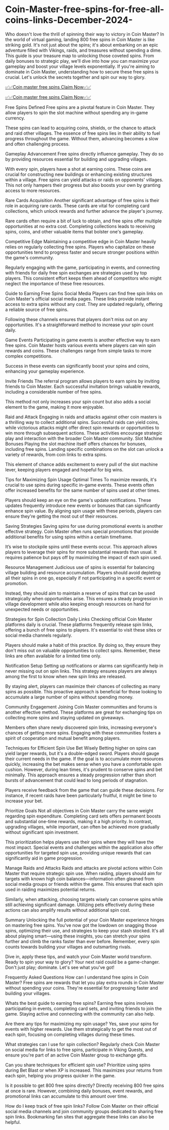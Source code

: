 # Coin-Master-free-spins-for-free-all-coins-links-December-2024-
Who doesn't love the thrill of spinning their way to victory in Coin Master? In the world of virtual gaming, landing 800 free spins in Coin Master is like striking gold. It's not just about the spins; it's about embarking on an epic adventure filled with Vikings, raids, and treasures without spending a dime. This guide is your treasure map to unlocking those coveted spins. From daily bonuses to strategic play, we'll dive into how you can maximize your gameplay and boost your village levels exponentially. If you're aiming to dominate in Coin Master, understanding how to secure these free spins is crucial. Let's unlock the secrets together and spin our way to glory.

[✅✅Coin master free spins Claim Now✅✅](https://ali2jack.xyz/coin-master)

[✅✅Coin master free spins Claim Now✅✅](https://ali2jack.xyz/coin-master)

Free Spins Defined
Free spins are a pivotal feature in Coin Master. They allow players to spin the slot machine without spending any in-game currency.

These spins can lead to acquiring coins, shields, or the chance to attack and raid other villages. The essence of free spins lies in their ability to fuel progress throughout the game. Without them, advancing becomes a slow and often challenging process.

Gameplay Advancement
Free spins directly influence gameplay. They do so by providing resources essential for building and upgrading villages.

With every spin, players have a shot at earning coins. These coins are crucial for constructing new buildings or enhancing existing structures within a village. Free spins can yield attacks or raids on opponents' villages. This not only hampers their progress but also boosts your own by granting access to more resources.

Rare Cards Acquisition
Another significant advantage of free spins is their role in acquiring rare cards. These cards are vital for completing card collections, which unlock rewards and further advance the player's journey.

Rare cards often require a bit of luck to obtain, and free spins offer multiple opportunities at no extra cost. Completing collections leads to receiving spins, coins, and other valuable items that bolster one's gameplay.

Competitive Edge
Maintaining a competitive edge in Coin Master heavily relies on regularly collecting free spins. Players who capitalize on these opportunities tend to progress faster and secure stronger positions within the game's community.

Regularly engaging with the game, participating in events, and connecting with friends for daily free spin exchanges are strategies used by top players. This consistent effort keeps them ahead of competitors who might neglect the importance of these free resources.

Guide to Earning Free Spins
Social Media
Players can find free spin links on Coin Master's official social media pages. These links provide instant access to extra spins without any cost. They are updated regularly, offering a reliable source of free spins.

Following these channels ensures that players don't miss out on any opportunities. It's a straightforward method to increase your spin count daily.

Game Events
Participating in game events is another effective way to earn free spins. Coin Master hosts various events where players can win spin rewards and coins. These challenges range from simple tasks to more complex competitions.

Success in these events can significantly boost your spins and coins, enhancing your gameplay experience.

Invite Friends
The referral program allows players to earn spins by inviting friends to Coin Master. Each successful invitation brings valuable rewards, including a considerable number of free spins.

This method not only increases your spin count but also adds a social element to the game, making it more enjoyable.

Raid and Attack
Engaging in raids and attacks against other coin masters is a thrilling way to collect additional spins. Successful raids can yield coins, while victorious attacks might offer direct spin rewards or opportunities to win more through subsequent actions.
These activities encourage strategic play and interaction with the broader Coin Master community.
Slot Machine Bonuses
Playing the slot machine itself offers chances for bonuses, including free spins. Landing specific combinations on the slot can unlock a variety of rewards, from coin links to extra spins.

This element of chance adds excitement to every pull of the slot machine lever, keeping players engaged and hopeful for big wins.

Tips for Maximizing Spin Usage
Optimal Times
To maximize rewards, it's crucial to use spins during specific in-game events. These events often offer increased benefits for the same number of spins used at other times.

Players should keep an eye on the game's update notifications. These updates frequently introduce new events or bonuses that can significantly enhance spin value. By aligning spin usage with these periods, players can ensure they're getting the most out of their resources.

Saving Strategies
Saving spins for use during promotional events is another effective strategy. Coin Master often runs special promotions that provide additional benefits for using spins within a certain timeframe.

It’s wise to stockpile spins until these events occur. This approach allows players to leverage their spins for more substantial rewards than usual. It requires patience but pays off by maximizing the impact of each spin used.

Resource Management
Judicious use of spins is essential for balancing village building and resource accumulation. Players should avoid depleting all their spins in one go, especially if not participating in a specific event or promotion.

Instead, they should aim to maintain a reserve of spins that can be used strategically when opportunities arise. This ensures a steady progression in village development while also keeping enough resources on hand for unexpected needs or opportunities.

Strategies for Spin Collection
Daily Links
Checking official Coin Master platforms daily is crucial. These platforms frequently release spin links, offering a bunch of free spins to players. It's essential to visit these sites or social media channels regularly.

Players should make a habit of this practice. By doing so, they ensure they don't miss out on valuable opportunities to collect spins. Remember, these links are often available for a limited time only.

Notification Setup
Setting up notifications or alarms can significantly help in never missing out on spin links. This strategy ensures players are always among the first to know when new spin links are released.

By staying alert, players can maximize their chances of collecting as many spins as possible. This proactive approach is beneficial for those looking to accumulate a large number of spins without spending money.

Community Engagement
Joining Coin Master communities and forums is another effective method. These platforms are great for exchanging tips on collecting more spins and staying updated on giveaways.

Members often share newly discovered spin links, increasing everyone's chances of getting more spins. Engaging with these communities fosters a spirit of cooperation and mutual benefit among players.

Techniques for Efficient Spin Use
Bet Wisely
Betting higher on spins can yield larger rewards, but it's a double-edged sword. Players should gauge their current needs in the game. If the goal is to accumulate more resources quickly, increasing the bet makes sense when you have a comfortable spin cushion. However, during lean times, it's prudent to conserve spins and bet minimally. This approach ensures a steady progression rather than short bursts of advancement that could lead to long periods of stagnation.

Players receive feedback from the game that can guide these decisions. For instance, if recent raids have been particularly fruitful, it might be time to increase your bet.

Prioritize Goals
Not all objectives in Coin Master carry the same weight regarding spin expenditure. Completing card sets offers permanent boosts and substantial one-time rewards, making it a high priority. In contrast, upgrading villages, while important, can often be achieved more gradually without significant spin investment.

This prioritization helps players use their spins where they will have the most impact. Special events and challenges within the application also offer opportunities for targeted spin use, providing unique rewards that can significantly aid in game progression.

Manage Raids and Attacks
Raids and attacks are pivotal actions within Coin Master that require strategic spin use. When raiding, players should aim for targets with known high coin balances—information often gleaned from social media groups or friends within the game. This ensures that each spin used in raiding maximizes potential returns.

Similarly, when attacking, choosing targets wisely can conserve spins while still achieving significant damage. Utilizing pets effectively during these actions can also amplify results without additional spin cost.

Summary
Unlocking the full potential of your Coin Master experience hinges on mastering free spins. You've now got the lowdown on snagging those spins, optimizing their use, and strategies to keep your stash stocked. It's all about playing smart—using these insights, you can stretch your spins further and climb the ranks faster than ever before. Remember, every spin counts towards building your villages and outsmarting rivals.

Dive in, apply these tips, and watch your Coin Master world transform. Ready to spin your way to glory? Your next raid could be a game-changer. Don't just play; dominate. Let's see what you've got!

Frequently Asked Questions
How can I understand free spins in Coin Master?
Free spins are rewards that let you play extra rounds in Coin Master without spending your coins. They're essential for progressing faster and building your villages.

Whats the best guide to earning free spins?
Earning free spins involves participating in events, completing card sets, and inviting friends to join the game. Staying active and connecting with the community can also help.

Are there any tips for maximizing my spin usage?
Yes, save your spins for events with higher rewards. Use them strategically to get the most out of each spin, focusing on completing villages during these times.

What strategies can I use for spin collection?
Regularly check Coin Master on social media for links to free spins, participate in Viking Quests, and ensure you're part of an active Coin Master group to exchange gifts.

Can you share techniques for efficient spin use?
Prioritize using spins during Bet Blast or when XP is increased. This maximizes your returns from each spin, helping you progress quicker in the game.

Is it possible to get 800 free spins directly?
Directly receiving 800 free spins at once is rare. However, combining daily bonuses, event rewards, and promotional links can accumulate to this amount over time.

How do I keep track of free spin links?
Follow Coin Master on their official social media channels and join community groups dedicated to sharing free spin links. Bookmarking fan sites that aggregate these links can also be helpful.
